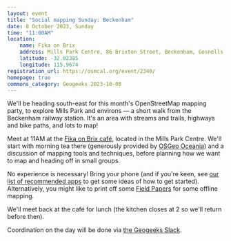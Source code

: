 ```yaml
---
layout: event
title: "Social mapping Sunday: Beckenham"
date: 8 October 2023, Sunday
time: "11:00AM"
location:
    name: Fika on Brix
    address: Mills Park Centre, 86 Brixton Street, Beckenham, Gosnells
    latitude: -32.02385
    longitude: 115.9674
registration_url: https://osmcal.org/event/2340/
homepage: true
commons_category: Geogeeks 2023-10-08
---
```


We'll be heading south-east for this month's OpenStreetMap mapping party, to explore Mills Park and environs — a short walk from the Beckenham railway station.
It's an area with streams and trails, highways and bike paths, and lots to map!

Meet at 11AM at the [Fika on Brix café](https://www.fikaonbrix.com.au), located in the Mills Park Centre.
We'll start with morning tea there (generously provided by [OSGeo Oceania](https://osgeo-oceania.org))
and a discussion of mapping tools and techniques, before planning how we want to map and heading off in small groups.

No experience is necessary! Bring your phone (and if you're keen, see [our list of recommended apps](https://wiki.openstreetmap.org/wiki/Perth/Social_Mapping_Sunday#Getting_Started) to get some ideas of how to get started).
Alternatively, you might like to print off some [Field Papers](https://fieldpapers.org) for some offline mapping.

We'll meet back at the café for lunch (the kitchen closes at 2 so we'll return before then).

Coordination on the day will be done via [the Geogeeks Slack](https://join.slack.com/t/geogeeks/shared_invite/zt-13fnotoqb-YkyMTmvwZEB_nDUis_30hw).
